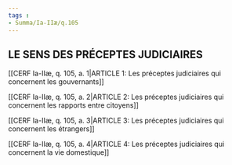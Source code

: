 ```yaml
---
tags : 
- Summa/Ia-IIæ/q.105
---
```


## LE SENS DES PRÉCEPTES JUDICIAIRES

[[CERF Ia-IIæ, q. 105, a. 1|ARTICLE 1: Les préceptes judiciaires qui concernent les gouvernants]]

[[CERF Ia-IIæ, q. 105, a. 2|ARTICLE 2: Les préceptes judiciaires qui concernent les rapports entre citoyens]]

[[CERF Ia-IIæ, q. 105, a. 3|ARTICLE 3: Les préceptes judiciaires qui concernent les étrangers]]

[[CERF Ia-IIæ, q. 105, a. 4|ARTICLE 4: Les préceptes judiciaires qui concernent la vie domestique]]

